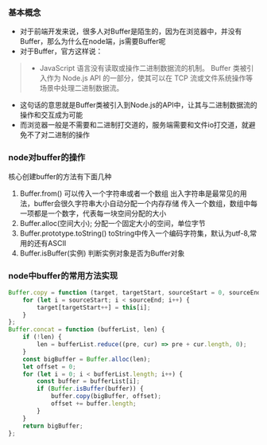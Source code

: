 ### 基本概念
- 对于前端开发来说，很多人对Buffer是陌生的，因为在浏览器中，并没有Buffer，那么为什么在node端，js需要Buffer呢
- 对于Buffer，官方这样说：
>* JavaScript 语言没有读取或操作二进制数据流的机制。 Buffer 类被引入作为 Node.js API 的一部分，使其可以在 TCP 流或文件系统操作等场景中处理二进制数据流。
- 这句话的意思就是Buffer类被引入到Node.js的API中，让其与二进制数据流的操作和交互成为可能
- 而浏览器一般是不需要和二进制打交道的，服务端需要和文件io打交道，就避免不了对二进制的操作
### node对buffer的操作
核心创建buffer的方法有下面几种
1. Buffer.from()
可以传入一个字符串或者一个数组
出入字符串是最常见的用法，buffer会很久字符串大小自动分配一个内存存储
传入一个数组，数组中每一项都是一个数字，代表每一块空间分配的大小
2. Buffer.alloc(空间大小); 分配一个固定大小的空间，单位字节
3. Buffer.prototype.toString() toString中传入一个编码字符集，默认为utf-8,常用的还有ASCII
4. Buffer.isBuffer(实例) 判断实例对象是否为Buffer对象
### node中buffer的常用方法实现
```js
Buffer.copy = function (target, targetStart, sourceStart = 0, sourceEnd = this.length) {
    for (let i = sourceStart; i < sourceEnd; i++) {
        target[targetStart++] = this[i];
    }
};
Buffer.concat = function (bufferList, len) {
    if (!len) {
        len = bufferList.reduce((pre, cur) => pre + cur.length, 0);
    }
    const bigBuffer = Buffer.alloc(len);
    let offset = 0;
    for (let i = 0; i < bufferList.length; i++) {
        const buffer = bufferList[i];
        if (Buffer.isBuffer(buffer)) {
            buffer.copy(bigBuffer, offset);
            offset += buffer.length;
        }
    }
    return bigBuffer;
};
```